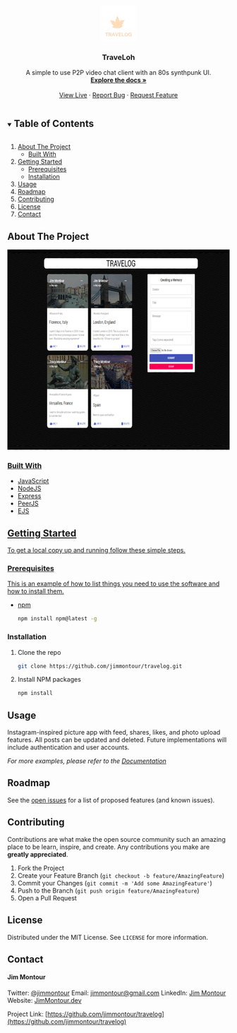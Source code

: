 <!-- PROJECT LOGO -->
<br />
<p align="center">
  <a href="https://github.com/jimmontour/travelog">
    <img src="images/logo.png" alt="Logo" width="80" height="80">
  </a>

  <h3 align="center">TraveLoh</h3>

  <p align="center">
    A simple to use P2P video chat client with an 80s synthpunk UI.
    <br />
    <a href="https://github.com/jimmontour/travelog"><strong>Explore the docs »</strong></a>
    <br />
    <br />
    <a href="https://enigmatic-sierra-46529.herokuapp.com/6a55ee8f-8397-4e8a-9fa7-24df81b40d66?fbclid=IwAR3kTAIioGzOv8-t3fes-oRSza2Df6Gbsu0HWjklyyFZYMEJXMaCDzXG9rw">View Live</a>
    ·
    <a href="https://github.com/jimmontour/travelog/issues">Report Bug</a>
    ·
    <a href="https://github.com/jimmontour/travelog/issues">Request Feature</a>
  </p>
</p>

<!-- TABLE OF CONTENTS -->
<details open="open">
  <summary><h2 style="display: inline-block">Table of Contents</h2></summary>
  <ol>
    <li>
      <a href="#about-the-project">About The Project</a>
      <ul>
        <li><a href="#built-with">Built With</a></li>
      </ul>
    </li>
    <li>
      <a href="#getting-started">Getting Started</a>
      <ul>
        <li><a href="#prerequisites">Prerequisites</a></li>
        <li><a href="#installation">Installation</a></li>
      </ul>
    </li>
    <li><a href="#usage">Usage</a></li>
    <li><a href="#roadmap">Roadmap</a></li>
    <li><a href="#contributing">Contributing</a></li>
    <li><a href="#license">License</a></li>
    <li><a href="#contact">Contact</a></li>
  </ol>
</details>

<!-- ABOUT THE PROJECT -->

## About The Project

<a href="https://github.com/jimmontour/travelog">
    <img src="images/screenshot.png" alt="Logo" width="745" height="454">

### Built With

- JavaScript
- NodeJS
- Express
- PeerJS
- EJS

<!-- GETTING STARTED -->

## Getting Started

To get a local copy up and running follow these simple steps.

### Prerequisites

This is an example of how to list things you need to use the software and how to install them.

- npm

  ```sh
  npm install npm@latest -g
  ```

### Installation

1. Clone the repo

   ```sh
   git clone https://github.com/jimmontour/travelog.git
   ```

2. Install NPM packages

   ```sh
   npm install
   ```

<!-- USAGE EXAMPLES -->

## Usage

Instagram-inspired picture app with feed, shares, likes, and photo upload features. All posts can be updated and deleted. Future implementations will include authentication and user accounts.

_For more examples, please refer to the [Documentation](https://example.com)_

<!-- ROADMAP -->

## Roadmap

See the [open issues](https://github.com/jimmontour/travelog/issues) for a list of proposed features (and known issues).

<!-- CONTRIBUTING -->

## Contributing

Contributions are what make the open source community such an amazing place to be learn, inspire, and create. Any contributions you make are **greatly appreciated**.

1. Fork the Project
2. Create your Feature Branch (`git checkout -b feature/AmazingFeature`)
3. Commit your Changes (`git commit -m 'Add some AmazingFeature'`)
4. Push to the Branch (`git push origin feature/AmazingFeature`)
5. Open a Pull Request

<!-- LICENSE -->

## License

Distributed under the MIT License. See `LICENSE` for more information.

<!-- CONTACT -->

## Contact

#### Jim Montour

Twitter: [@jimmontour](https://twitter.com/jimmontour)
Email: jimmontour@gmail.com
LinkedIn: [Jim Montour](https://linkedin.com/jimmontour)
Website: [JimMontour.dev](https://jimmontour.dev)

Project Link: [https://github.com/jimmontour/travelog](https://github.com/jimmontour/travelog)
